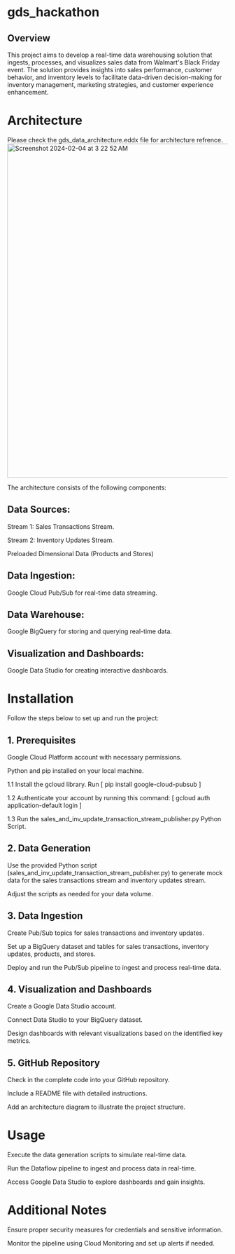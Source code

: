 # gds_hackathon

## Overview
This project aims to develop a real-time data warehousing solution that ingests, processes, and visualizes sales data from Walmart's Black Friday event. The solution provides insights into sales performance, customer behavior, and inventory levels to facilitate data-driven decision-making for inventory management, marketing strategies, and customer experience enhancement.

# Architecture
Please check the gds_data_architecture.eddx file for architecture refrence.
<img width="762" alt="Screenshot 2024-02-04 at 3 22 52 AM" src="https://github.com/tanishqchaturvedi/gds_hackathon/assets/116352750/20317864-cb58-4f54-b8e3-2061e1a84f75">

The architecture consists of the following components:

## Data Sources:

Stream 1: Sales Transactions Stream.

Stream 2: Inventory Updates Stream.

Preloaded Dimensional Data (Products and Stores)

## Data Ingestion:
Google Cloud Pub/Sub for real-time data streaming.

## Data Warehouse:
Google BigQuery for storing and querying real-time data.

## Visualization and Dashboards:
Google Data Studio for creating interactive dashboards.

# Installation
Follow the steps below to set up and run the project:

## 1. Prerequisites
Google Cloud Platform account with necessary permissions.

Python and pip installed on your local machine.

1.1 Install the gcloud library. Run [ pip install google-cloud-pubsub ]

1.2 Authenticate your account by running this command: [ gcloud auth application-default login ]

1.3 Run the sales_and_inv_update_transaction_stream_publisher.py Python Script.

## 2. Data Generation
Use the provided Python script (sales_and_inv_update_transaction_stream_publisher.py) to generate mock data for the sales transactions stream and inventory updates stream.

Adjust the scripts as needed for your data volume.

## 3. Data Ingestion
Create Pub/Sub topics for sales transactions and inventory updates.

Set up a BigQuery dataset and tables for sales transactions, inventory updates, products, and stores.

Deploy and run the Pub/Sub pipeline to ingest and process real-time data.

## 4. Visualization and Dashboards
Create a Google Data Studio account.

Connect Data Studio to your BigQuery dataset.

Design dashboards with relevant visualizations based on the identified key metrics.

## 5. GitHub Repository
Check in the complete code into your GitHub repository.

Include a README file with detailed instructions.

Add an architecture diagram to illustrate the project structure.

# Usage
Execute the data generation scripts to simulate real-time data.

Run the Dataflow pipeline to ingest and process data in real-time.

Access Google Data Studio to explore dashboards and gain insights.

# Additional Notes
Ensure proper security measures for credentials and sensitive information.

Monitor the pipeline using Cloud Monitoring and set up alerts if needed.
